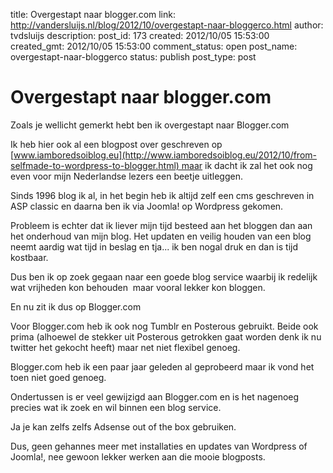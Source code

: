 title: Overgestapt naar blogger.com
link: http://vandersluijs.nl/blog/2012/10/overgestapt-naar-bloggerco.html
author: tvdsluijs
description: 
post_id: 173
created: 2012/10/05 15:53:00
created_gmt: 2012/10/05 15:53:00
comment_status: open
post_name: overgestapt-naar-bloggerco
status: publish
post_type: post

# Overgestapt naar blogger.com

Zoals je wellicht gemerkt hebt ben ik overgestapt naar Blogger.com  
  
Ik heb hier ook al een blogpost over geschreven op [www.iamboredsoiblog.eu](http://www.iamboredsoiblog.eu/2012/10/from-selfmade-to-wordpress-to-blogger.html) maar ik dacht ik zal het ook nog even voor mijn Nederlandse lezers een beetje uitleggen.  
  
Sinds 1996 blog ik al, in het begin heb ik altijd zelf een cms geschreven in ASP classic en daarna ben ik via Joomla! op Wordpress gekomen.  
  
Probleem is echter dat ik liever mijn tijd besteed aan het bloggen dan aan het onderhoud van mijn blog. Het updaten en veilig houden van een blog neemt aardig wat tijd in beslag en tja... ik ben nogal druk en dan is tijd kostbaar.  
  
Dus ben ik op zoek gegaan naar een goede blog service waarbij ik redelijk wat vrijheden kon behouden  maar vooral lekker kon bloggen.  
  
En nu zit ik dus op Blogger.com  
  
Voor Blogger.com heb ik ook nog Tumblr en Posterous gebruikt. Beide ook prima (alhoewel de stekker uit Posterous getrokken gaat worden denk ik nu twitter het gekocht heeft) maar net niet flexibel genoeg.  
  
Blogger.com heb ik een paar jaar geleden al geprobeerd maar ik vond het toen niet goed genoeg.  
  
Ondertussen is er veel gewijzigd aan Blogger.com en is het nagenoeg precies wat ik zoek en wil binnen een blog service.  
  
Ja je kan zelfs zelfs Adsense out of the box gebruiken.  
  
Dus, geen gehannes meer met installaties en updates van Wordpress of Joomla!, nee gewoon lekker werken aan die mooie blogposts.